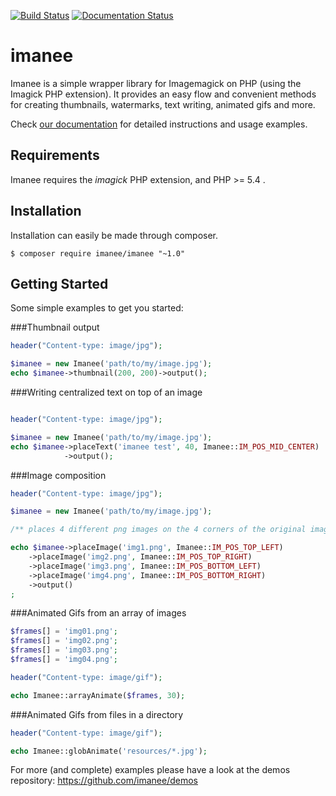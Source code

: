 [![Build Status](https://travis-ci.org/imanee/imanee.svg?branch=master)](https://travis-ci.org/imanee/imanee)
[![Documentation Status](https://readthedocs.org/projects/imanee/badge/?version=latest)](https://readthedocs.org/projects/imanee/?badge=latest)

# imanee

Imanee is a simple wrapper library for Imagemagick on PHP (using the Imagick PHP extension). 
It provides an easy flow and convenient methods for creating thumbnails, watermarks, text writing, animated gifs and more.

Check [our documentation](http://imanee.readthedocs.org) for detailed instructions and usage examples.

## Requirements
Imanee requires the *imagick* PHP extension, and PHP >= 5.4 .

## Installation
Installation can easily be made through composer.

    $ composer require imanee/imanee "~1.0"

## Getting Started

Some simple examples to get you started:

###Thumbnail output

```php
header("Content-type: image/jpg");

$imanee = new Imanee('path/to/my/image.jpg');
echo $imanee->thumbnail(200, 200)->output();
```
###Writing centralized text on top of an image

```php

header("Content-type: image/jpg");

$imanee = new Imanee('path/to/my/image.jpg');
echo $imanee->placeText('imanee test', 40, Imanee::IM_POS_MID_CENTER)
            ->output();
```
                    
###Image composition

```php
header("Content-type: image/jpg");

$imanee = new Imanee('path/to/my/image.jpg');

/** places 4 different png images on the 4 corners of the original image */

echo $imanee->placeImage('img1.png', Imanee::IM_POS_TOP_LEFT)
    ->placeImage('img2.png', Imanee::IM_POS_TOP_RIGHT)
    ->placeImage('img3.png', Imanee::IM_POS_BOTTOM_LEFT)
    ->placeImage('img4.png', Imanee::IM_POS_BOTTOM_RIGHT)
    ->output()
;
```

###Animated Gifs from an array of images

```php
$frames[] = 'img01.png';
$frames[] = 'img02.png';
$frames[] = 'img03.png';
$frames[] = 'img04.png';

header("Content-type: image/gif");

echo Imanee::arrayAnimate($frames, 30);
```

###Animated Gifs from files in a directory
 
```php
header("Content-type: image/gif");

echo Imanee::globAnimate('resources/*.jpg');
```

For more (and complete) examples please have a look at the demos repository: <a href="https://github.com/imanee/demos">https://github.com/imanee/demos</a>
